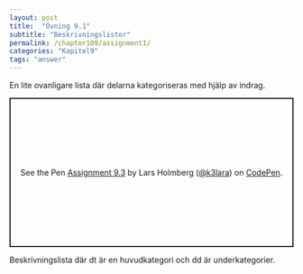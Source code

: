 ```yaml
---
layout: post
title:  "Övning 9.1"
subtitle: "Beskrivningslistor"
permalink: /chapter109/assignment1/
categories: "Kapitel9"
tags: "answer"
---
```

En lite ovanligare lista där delarna kategoriseras med hjälp av indrag.
<p class="codepen" data-height="265" data-theme-id="light" data-default-tab="html,result" data-user="k3lara" data-slug-hash="oNvEwXR" style="height: 265px; box-sizing: border-box; display: flex; align-items: center; justify-content: center; border: 2px solid; margin: 1em 0; padding: 1em;" data-pen-title="Assignment 9.3">
  <span>See the Pen <a href="https://codepen.io/k3lara/pen/oNvEwXR/">
  Assignment 9.3</a> by Lars Holmberg (<a href="https://codepen.io/k3lara">@k3lara</a>)
  on <a href="https://codepen.io">CodePen</a>.</span>
</p>
<script async src="https://static.codepen.io/assets/embed/ei.js"></script>
<figcaption>Beskrivningslista där dt är en huvudkategori och dd är underkategorier.</figcaption>
